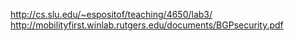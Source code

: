 http://cs.slu.edu/~espositof/teaching/4650/lab3/
http://mobilityfirst.winlab.rutgers.edu/documents/BGPsecurity.pdf

